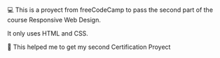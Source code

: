 💻 This is a proyect from freeCodeCamp to pass the second part of the course Responsive Web Design.

It only uses HTML and CSS. 

🚀 This helped me to get my second Certification Proyect

